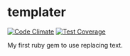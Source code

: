 templater
=========

[![Code Climate](https://codeclimate.com/github/torokmark/templater/badges/gpa.svg)](https://codeclimate.com/github/torokmark/templater)
[![Test Coverage](https://codeclimate.com/github/torokmark/templater/badges/coverage.svg)](https://codeclimate.com/github/torokmark/templater)

My first ruby gem to use replacing text.
